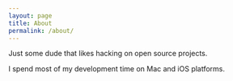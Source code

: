 ```yaml
---
layout: page
title: About
permalink: /about/
---
```


Just some dude that likes hacking on open source projects.

I spend most of my development time on Mac and iOS platforms.
